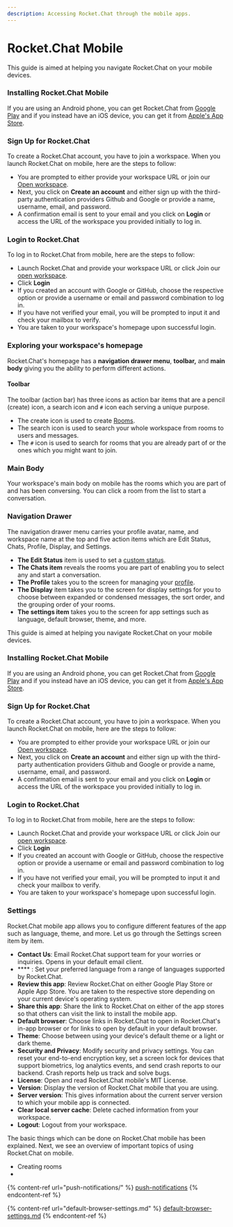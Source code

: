 ```yaml
---
description: Accessing Rocket.Chat through the mobile apps.
---
```


# Rocket.Chat Mobile

This guide is aimed at helping you navigate Rocket.Chat on your mobile devices.

### Installing Rocket.Chat Mobile

If you are using an Android phone, you can get Rocket.Chat from [Google Play](https://play.google.com/store/apps/details?id=chat.rocket.android\&hl=en\&gl=US) and if you instead have an iOS device, you can get it from [Apple's App Store](https://apps.apple.com/us/app/rocket-chat/id1148741252).

### Sign Up for Rocket.Chat

To create a Rocket.Chat account, you have to join a workspace. When you launch Rocket.Chat on mobile, here are the steps to follow:

* You are prompted to either provide your workspace URL or join our [Open workspace](https://open.rocket.chat).&#x20;
* Next, you click on **Create an account** and either sign up with the third-party authentication providers Github and Google or provide a name, username, email, and password.
* A confirmation email is sent to your email and you click on **Login** or access the URL of the workspace you provided initially to log in.

### Login to Rocket.Chat

To log in to Rocket.Chat from mobile, here are the steps to follow:

* Launch Rocket.Chat and provide your workspace URL or click Join our [open workspace](https://open.rocket.chat).
* Click **Login**
* If you created an account with Google or GitHub, choose the respective option or provide a username or email and password combination to log in.
* If you have not verified your email, you will be prompted to input it and check your mailbox to verify.
* You are taken to your workspace's homepage upon successful login.

### Exploring your workspace's homepage

Rocket.Chat's homepage has a **navigation drawer menu**, **toolbar,** and **main body** giving you the ability to perform different actions.

#### Toolbar

The toolbar (action bar) has three icons as action bar items that are a pencil (create) icon, a search icon and `#` icon each serving a unique purpose.

* The create icon is used to create [Rooms](../user-guides/rooms/).
* The search icon is used to search your whole workspace from rooms to users and messages.
* The `#` icon is used to search for rooms that you are already part of or the ones which you might want to join.

### Main Body

Your workspace's main body on mobile has the rooms which you are part of and has been conversing. You can click a room from the list to start a conversation.

### Navigation Drawer

The navigation drawer menu carries your profile avatar, name, and workspace name at the top and five action items which are Edit Status, Chats, Profile, Display, and Settings.

* **The Edit Status** item is used to set a [custom status](../workspace-administration/user-status.md).
* **The Chats item** reveals the rooms you are part of enabling you to select any and start a conversation.
* **The Profile** takes you to the screen for managing your [profile](../cloud-account/manage-your-cloud-account/profile.md).
* **The Display** item takes you to the screen for display settings for you to choose between expanded or condensed messages, the sort order, and the grouping order of your rooms.
* **The settings item** takes you to the screen for app settings such as language, default browser, theme, and more.



This guide is aimed at helping you navigate Rocket.Chat on your mobile devices.

### Installing Rocket.Chat Mobile

If you are using an Android phone, you can get Rocket.Chat from [Google Play](https://play.google.com/store/apps/details?id=chat.rocket.android\&hl=en\&gl=US) and if you instead have an iOS device, you can get it from [Apple's App Store](https://apps.apple.com/us/app/rocket-chat/id1148741252).

### Sign Up for Rocket.Chat

To create a Rocket.Chat account, you have to join a workspace. When you launch Rocket.Chat on mobile, here are the steps to follow:

* You are prompted to either provide your workspace URL or join our [Open workspace](https://open.rocket.chat).&#x20;
* Next, you click on **Create an account** and either sign up with the third-party authentication providers Github and Google or provide a name, username, email, and password.
* A confirmation email is sent to your email and you click on **Login** or access the URL of the workspace you provided initially to log in.

### Login to Rocket.Chat

To log in to Rocket.Chat from mobile, here are the steps to follow:

* Launch Rocket.Chat and provide your workspace URL or click Join our [open workspace](https://open.rocket.chat).
* Click **Login**
* If you created an account with Google or GitHub, choose the respective option or provide a username or email and password combination to log in.
* If you have not verified your email, you will be prompted to input it and check your mailbox to verify.
* You are taken to your workspace's homepage upon successful login.

### Settings

Rocket.Chat mobile app allows you to configure different features of the app such as language, theme, and more. Let us go through the Settings screen item by item.

* **Contact Us**: Email Rocket.Chat support team for your worries or inquiries. Opens in your default email client.
* &#x20;**** : Set your preferred language from a range of languages supported by Rocket.Chat.
* **Review this app**: Review Rocket.Chat on either Google Play Store or Apple App Store. You are taken to the respective store depending on your current device's operating system.
* **Share this app**: Share the link to Rocket.Chat on either of the app stores so that others can visit the link to install the mobile app.
* **Default browser**: Choose links in Rocket.Chat to open in Rocket.Chat's in-app browser or for links to open by default in your default browser.
* **Theme**: Choose between using your device's default theme or a light or dark theme.
* **Security and Privacy**: Modify security and privacy settings. You can reset your end-to-end encryption key, set a screen lock for devices that support biometrics, log analytics events, and send crash reports to our backend. Crash reports help us track and solve bugs.
* **License**: Open and read Rocket.Chat mobile's MIT License.
* **Version**: Display the version of Rocket.Chat mobile that you are using.
* **Server version**: This gives information about the current server version to which your mobile app is connected.
* **Clear local server cache**: Delete cached information from your workspace.
* **Logout**: Logout from your workspace.

The basic things which can be done on Rocket.Chat mobile has been explained. Next, we see an overview of important topics of using Rocket.Chat on mobile.

* Creating rooms
*











{% content-ref url="push-notifications/" %}
[push-notifications](push-notifications/)
{% endcontent-ref %}

{% content-ref url="default-browser-settings.md" %}
[default-browser-settings.md](default-browser-settings.md)
{% endcontent-ref %}
